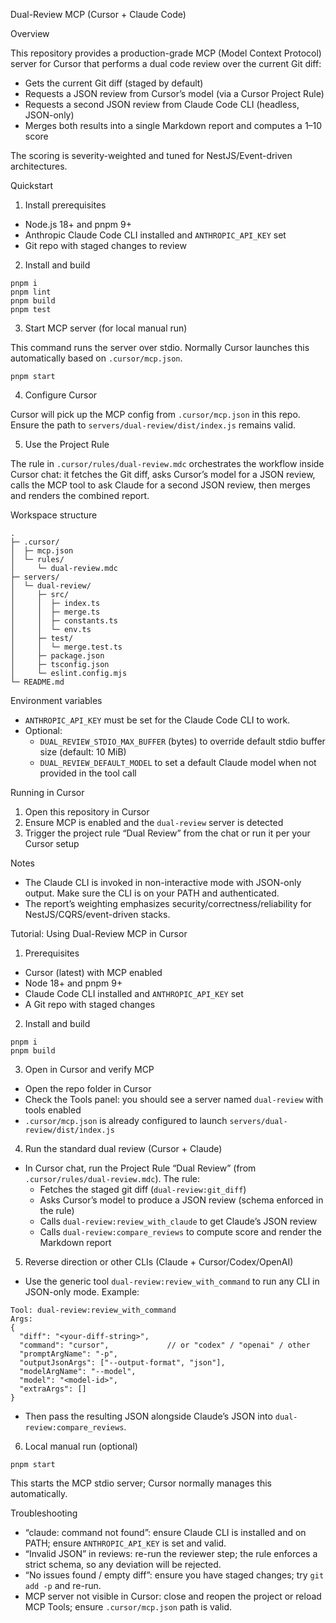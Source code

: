 Dual-Review MCP (Cursor + Claude Code)

Overview

This repository provides a production-grade MCP (Model Context Protocol) server for Cursor that performs a dual code review over the current Git diff:

- Gets the current Git diff (staged by default)
- Requests a JSON review from Cursor’s model (via a Cursor Project Rule)
- Requests a second JSON review from Claude Code CLI (headless, JSON-only)
- Merges both results into a single Markdown report and computes a 1–10 score

The scoring is severity-weighted and tuned for NestJS/Event-driven architectures.

Quickstart

1) Install prerequisites

- Node.js 18+ and pnpm 9+
- Anthropic Claude Code CLI installed and `ANTHROPIC_API_KEY` set
- Git repo with staged changes to review

2) Install and build

```
pnpm i
pnpm lint
pnpm build
pnpm test
```

3) Start MCP server (for local manual run)

This command runs the server over stdio. Normally Cursor launches this automatically based on `.cursor/mcp.json`.

```
pnpm start
```

4) Configure Cursor

Cursor will pick up the MCP config from `.cursor/mcp.json` in this repo. Ensure the path to `servers/dual-review/dist/index.js` remains valid.

5) Use the Project Rule

The rule in `.cursor/rules/dual-review.mdc` orchestrates the workflow inside Cursor chat: it fetches the Git diff, asks Cursor’s model for a JSON review, calls the MCP tool to ask Claude for a second JSON review, then merges and renders the combined report.

Workspace structure

```
.
├─ .cursor/
│  ├─ mcp.json
│  └─ rules/
│     └─ dual-review.mdc
├─ servers/
│  └─ dual-review/
│     ├─ src/
│     │  ├─ index.ts
│     │  ├─ merge.ts
│     │  ├─ constants.ts
│     │  └─ env.ts
│     ├─ test/
│     │  └─ merge.test.ts
│     ├─ package.json
│     ├─ tsconfig.json
│     └─ eslint.config.mjs
└─ README.md
```

Environment variables

- `ANTHROPIC_API_KEY` must be set for the Claude Code CLI to work.
- Optional:
  - `DUAL_REVIEW_STDIO_MAX_BUFFER` (bytes) to override default stdio buffer size (default: 10 MiB)
  - `DUAL_REVIEW_DEFAULT_MODEL` to set a default Claude model when not provided in the tool call

Running in Cursor

1) Open this repository in Cursor
2) Ensure MCP is enabled and the `dual-review` server is detected
3) Trigger the project rule “Dual Review” from the chat or run it per your Cursor setup

Notes

- The Claude CLI is invoked in non-interactive mode with JSON-only output. Make sure the CLI is on your PATH and authenticated.
- The report’s weighting emphasizes security/correctness/reliability for NestJS/CQRS/event-driven stacks.

Tutorial: Using Dual-Review MCP in Cursor

1) Prerequisites

- Cursor (latest) with MCP enabled
- Node 18+ and pnpm 9+
- Claude Code CLI installed and `ANTHROPIC_API_KEY` set
- A Git repo with staged changes

2) Install and build

```
pnpm i
pnpm build
```

3) Open in Cursor and verify MCP

- Open the repo folder in Cursor
- Check the Tools panel: you should see a server named `dual-review` with tools enabled
- `.cursor/mcp.json` is already configured to launch `servers/dual-review/dist/index.js`

4) Run the standard dual review (Cursor + Claude)

- In Cursor chat, run the Project Rule “Dual Review” (from `.cursor/rules/dual-review.mdc`). The rule:
  - Fetches the staged git diff (`dual-review:git_diff`)
  - Asks Cursor’s model to produce a JSON review (schema enforced in the rule)
  - Calls `dual-review:review_with_claude` to get Claude’s JSON review
  - Calls `dual-review:compare_reviews` to compute score and render the Markdown report

5) Reverse direction or other CLIs (Claude + Cursor/Codex/OpenAI)

- Use the generic tool `dual-review:review_with_command` to run any CLI in JSON-only mode. Example:

```
Tool: dual-review:review_with_command
Args:
{
  "diff": "<your-diff-string>",
  "command": "cursor",             // or "codex" / "openai" / other
  "promptArgName": "-p",
  "outputJsonArgs": ["--output-format", "json"],
  "modelArgName": "--model",
  "model": "<model-id>",
  "extraArgs": []
}
```

- Then pass the resulting JSON alongside Claude’s JSON into `dual-review:compare_reviews`.

6) Local manual run (optional)

```
pnpm start
```

This starts the MCP stdio server; Cursor normally manages this automatically.

Troubleshooting

- “claude: command not found”: ensure Claude CLI is installed and on PATH; ensure `ANTHROPIC_API_KEY` is set and valid.
- “Invalid JSON” in reviews: re-run the reviewer step; the rule enforces a strict schema, so any deviation will be rejected.
- “No issues found / empty diff”: ensure you have staged changes; try `git add -p` and re-run.
- MCP server not visible in Cursor: close and reopen the project or reload MCP Tools; ensure `.cursor/mcp.json` path is valid.


